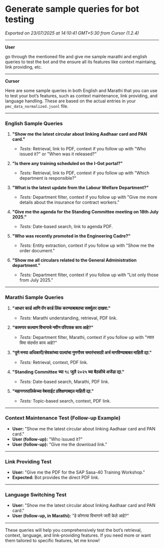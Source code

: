 # Generate sample queries for bot testing
_Exported on 23/07/2025 at 14:10:41 GMT+5:30 from Cursor (1.2.4)_

---

**User**

go through the mentioned file and give me sample marathi and english queries  to test the bot and the ensure all its features like context maintaing, link providing, etc.

---

**Cursor**

Here are some sample queries in both English and Marathi that you can use to test your bot’s features, such as context maintenance, link providing, and language handling. These are based on the actual entries in your `pmc_data_normalized.jsonl` file.

---

### English Sample Queries

1. **"Show me the latest circular about linking Aadhaar card and PAN card."**
   - *Tests:* Retrieval, link to PDF, context if you follow up with "Who issued it?" or "When was it released?"

2. **"Is there any training scheduled on the I-Got portal?"**
   - *Tests:* Retrieval, link to PDF, context if you follow up with "Which department is responsible?"

3. **"What is the latest update from the Labour Welfare Department?"**
   - *Tests:* Department filter, context if you follow up with "Give me more details about the insurance for contract workers."

4. **"Give me the agenda for the Standing Committee meeting on 18th July 2025."**
   - *Tests:* Date-based search, link to agenda PDF.

5. **"Who was recently promoted in the Engineering Cadre?"**
   - *Tests:* Entity extraction, context if you follow up with "Show me the order document."

6. **"Show me all circulars related to the General Administration department."**
   - *Tests:* Department filter, context if you follow up with "List only those from July 2025."

---

### Marathi Sample Queries

1. **"आधार कार्ड आणि पॅन कार्ड लिंक करण्याबाबतचा सर्क्युलर दाखवा."**
   - *Tests:* Marathi understanding, retrieval, PDF link.

2. **"कामगार कल्याण विभागाचे नवीन परिपत्रक काय आहे?"**
   - *Tests:* Department filter, Marathi, context if you follow up with "त्यात विमा संदर्भात काय आहे?"

3. **"पुणे मनपा अधिकारी/सेवकांच्या पाल्यांचा गुणगौरव समारंभासाठी अर्ज मागविण्याबाबत माहिती द्या."**
   - *Tests:* Retrieval, context, PDF link.

4. **"Standing Committee च्या १८ जुलै २०२५ च्या बैठकीचे अजेंडा द्या."**
   - *Tests:* Date-based search, Marathi, PDF link.

5. **"महानगरपालिकेच्या वेबसाईट प्रशिक्षणाबद्दल माहिती द्या."**
   - *Tests:* Topic-based search, context, PDF link.

---

### Context Maintenance Test (Follow-up Example)

- **User:** "Show me the latest circular about linking Aadhaar card and PAN card."
- **User (follow-up):** "Who issued it?"
- **User (follow-up):** "Give me the download link."

---

### Link Providing Test

- **User:** "Give me the PDF for the SAP Sasa-40 Training Workshop."
- **Expected:** Bot provides the direct PDF link.

---

### Language Switching Test

- **User:** "Show me the latest circular about linking Aadhaar card and PAN card."
- **User (follow-up, in Marathi):** "हे कोणत्या विभागाने जारी केले आहे?"

---

These queries will help you comprehensively test the bot’s retrieval, context, language, and link-providing features. If you need more or want them tailored to specific features, let me know!

